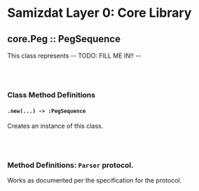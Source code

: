 Samizdat Layer 0: Core Library
==============================

core.Peg :: PegSequence
-----------------------

This class represents -- TODO: FILL ME IN!! --


<br><br>
### Class Method Definitions

#### `.new(...) -> :PegSequence`

Creates an instance of this class.


<br><br>
### Method Definitions: `Parser` protocol.

Works as documented per the specification for the protocol.
